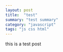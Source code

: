 ```yaml
---
layout: post
title:  "test"
summary: "test summary"
category: "javascript"
tags: "js css html"
---
```


this is a test post

